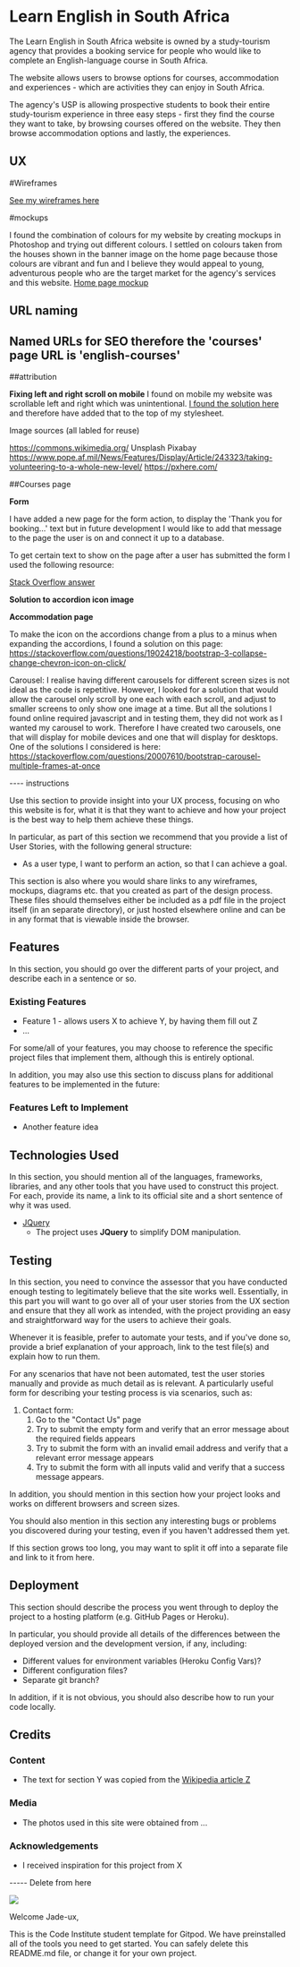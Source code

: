 # Learn English in South Africa 

The Learn English in South Africa website is owned by a study-tourism agency that provides a booking service for people who would like to complete an English-language course in South Africa.

The website allows users to browse options for courses, accommodation and experiences - which are activities they can enjoy in South Africa. 

The agency's USP is allowing prospective students to book their entire study-tourism experience in three easy steps - first they find the course they want to take, by browsing courses offered on the website. They then browse accommodation options and lastly, the experiences.
 
## UX

#Wireframes

[See my wireframes here](assets/mockups-and-wireframes/Milestone-Project-1-wireframes.pdf)

#mockups

I found the combination of colours for my website by creating mockups in Photoshop and trying out different colours. I settled on colours taken from the houses shown in the banner image on the home page because those colours are vibrant and fun and I believe they would appeal to young, adventurous people who are the target market for the agency's services and this website.
[Home page mockup](assets/mockups-and-wireframes/Styles-mockup--home-pg.jpg)

## URL naming

Named URLs for SEO therefore the 'courses' page URL is 'english-courses'
--------

##attribution

**Fixing left and right scroll on mobile**
I found on mobile my website was scrollable left and right which was unintentional. [I found the solution here ](https://www.weblimitless.com/stop-website-showing-white-space-right-side/) and therefore have added that to the top of my stylesheet.

Image sources (all labled for reuse)

https://commons.wikimedia.org/
Unsplash
Pixabay
https://www.pope.af.mil/News/Features/Display/Article/243323/taking-volunteering-to-a-whole-new-level/
https://pxhere.com/

##Courses page

**Form**

I have added a new page for the form action, to display the 'Thank you for booking...' text but in future development I would like to add that message to the page the user is on and connect it up to a database.

To get certain text to show on the page after a user has submitted the form I used the following resource:

[Stack Overflow answer](https://stackoverflow.com/questions/15447889/display-html-form-values-in-same-page-after-submit-using-ajax)

**Solution to accordion icon image**



**Accommodation page** 

To make the icon on the accordions change from a plus to a minus when expanding the accordions, I found a solution on this page: https://stackoverflow.com/questions/19024218/bootstrap-3-collapse-change-chevron-icon-on-click/ 

Carousel: I realise having different carousels for different screen sizes is not ideal as the code is repetitive.
However, I looked for a solution that would allow the carousel only scroll by one each with each scroll, and adjust to smaller screens to only show one image at a time. But all the solutions I found online required 
javascript and in testing them, they did not work as I wanted my carousel to work. Therefore I have created two carousels, one that will display for mobile devices and one 
that will display for desktops. One of the solutions I considered is here: https://stackoverflow.com/questions/20007610/bootstrap-carousel-multiple-frames-at-once



---- instructions
 
Use this section to provide insight into your UX process, focusing on who this website is for, what it is that they want to achieve and how your project is the best way to help them achieve these things.

In particular, as part of this section we recommend that you provide a list of User Stories, with the following general structure:
- As a user type, I want to perform an action, so that I can achieve a goal.

This section is also where you would share links to any wireframes, mockups, diagrams etc. that you created as part of the design process. These files should themselves either be included as a pdf file in the project itself (in an separate directory), or just hosted elsewhere online and can be in any format that is viewable inside the browser.

## Features

In this section, you should go over the different parts of your project, and describe each in a sentence or so.
 
### Existing Features
- Feature 1 - allows users X to achieve Y, by having them fill out Z
- ...

For some/all of your features, you may choose to reference the specific project files that implement them, although this is entirely optional.

In addition, you may also use this section to discuss plans for additional features to be implemented in the future:

### Features Left to Implement
- Another feature idea

## Technologies Used

In this section, you should mention all of the languages, frameworks, libraries, and any other tools that you have used to construct this project. For each, provide its name, a link to its official site and a short sentence of why it was used.

- [JQuery](https://jquery.com)
    - The project uses **JQuery** to simplify DOM manipulation.


## Testing

In this section, you need to convince the assessor that you have conducted enough testing to legitimately believe that the site works well. Essentially, in this part you will want to go over all of your user stories from the UX section and ensure that they all work as intended, with the project providing an easy and straightforward way for the users to achieve their goals.

Whenever it is feasible, prefer to automate your tests, and if you've done so, provide a brief explanation of your approach, link to the test file(s) and explain how to run them.

For any scenarios that have not been automated, test the user stories manually and provide as much detail as is relevant. A particularly useful form for describing your testing process is via scenarios, such as:

1. Contact form:
    1. Go to the "Contact Us" page
    2. Try to submit the empty form and verify that an error message about the required fields appears
    3. Try to submit the form with an invalid email address and verify that a relevant error message appears
    4. Try to submit the form with all inputs valid and verify that a success message appears.

In addition, you should mention in this section how your project looks and works on different browsers and screen sizes.

You should also mention in this section any interesting bugs or problems you discovered during your testing, even if you haven't addressed them yet.

If this section grows too long, you may want to split it off into a separate file and link to it from here.

## Deployment

This section should describe the process you went through to deploy the project to a hosting platform (e.g. GitHub Pages or Heroku).

In particular, you should provide all details of the differences between the deployed version and the development version, if any, including:
- Different values for environment variables (Heroku Config Vars)?
- Different configuration files?
- Separate git branch?

In addition, if it is not obvious, you should also describe how to run your code locally.


## Credits

### Content
- The text for section Y was copied from the [Wikipedia article Z](https://en.wikipedia.org/wiki/Z)

### Media
- The photos used in this site were obtained from ...

### Acknowledgements

- I received inspiration for this project from X



----- Delete from here

<img src="https://codeinstitute.s3.amazonaws.com/fullstack/ci_logo_small.png" style="margin: 0;">

Welcome Jade-ux,

This is the Code Institute student template for Gitpod. We have preinstalled all of the tools you need to get started. You can safely delete this README.md file, or change it for your own project.

